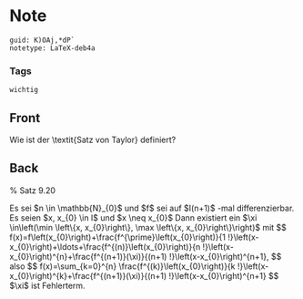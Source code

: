 # Note
```
guid: K)OAj,*dP`
notetype: LaTeX-deb4a
```

### Tags
```
wichtig
```

## Front
Wie ist der \textit{Satz von Taylor} definiert?

## Back
% Satz 9.20
<div>
  Es sei $n \in \mathbb{N}_{0}$ und $f$ sei auf $I(n+1)$ -mal
  differenzierbar. Es seien $x, x_{0} \in I$ und $x \neq x_{0}$
  Dann existiert ein $\xi \in\left(\min \left\{x, x_{0}\right\},
  \max \left\{x, x_{0}\right\}\right)$ mit $$
  f(x)=f\left(x_{0}\right)+\frac{f^{\prime}\left(x_{0}\right)}{1
  !}\left(x-x_{0}\right)+\ldots+\frac{f^{(n)}\left(x_{0}\right)}{n
  !}\left(x-x_{0}\right)^{n}+\frac{f^{(n+1)}(\xi)}{(n+1)
  !}\left(x-x_{0}\right)^{n+1}, $$
</div>
<div>
  also $$ f(x)=\sum_{k=0}^{n} \frac{f^{(k)}\left(x_{0}\right)}{k
  !}\left(x-x_{0}\right)^{k}+\frac{f^{(n+1)}(\xi)}{(n+1)
  !}\left(x-x_{0}\right)^{n+1} $$
</div>
<div>
  $\xi$ ist Fehlerterm.
</div>
